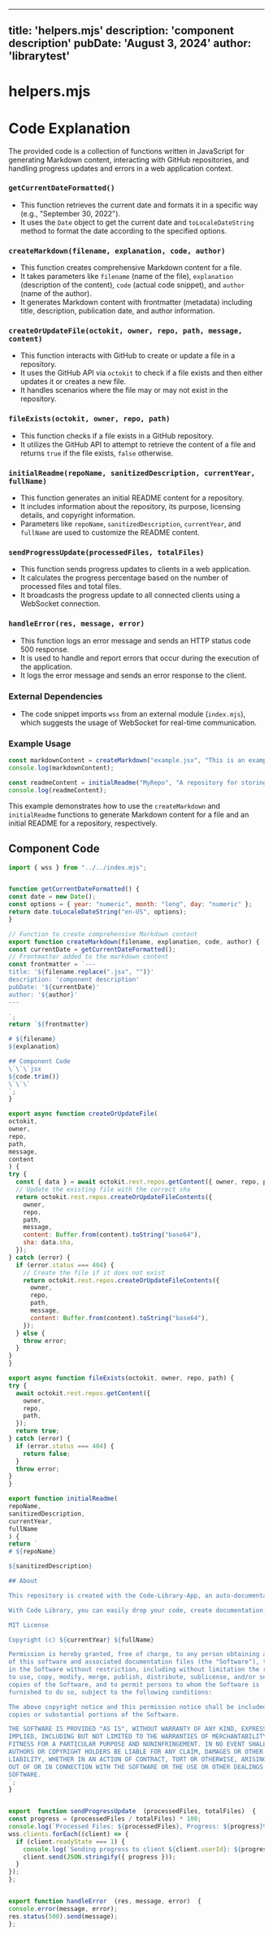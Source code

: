 ---
  title: 'helpers.mjs'
  description: 'component description'
  pubDate: 'August 3, 2024'
  author: 'librarytest'
  ---
  
  
  
  # helpers.mjs
  # Code Explanation

The provided code is a collection of functions written in JavaScript for generating Markdown content, interacting with GitHub repositories, and handling progress updates and errors in a web application context.

### `getCurrentDateFormatted()`
- This function retrieves the current date and formats it in a specific way (e.g., "September 30, 2022").
- It uses the `Date` object to get the current date and `toLocaleDateString` method to format the date according to the specified options.

### `createMarkdown(filename, explanation, code, author)`
- This function creates comprehensive Markdown content for a file.
- It takes parameters like `filename` (name of the file), `explanation` (description of the content), `code` (actual code snippet), and `author` (name of the author).
- It generates Markdown content with frontmatter (metadata) including title, description, publication date, and author information.

### `createOrUpdateFile(octokit, owner, repo, path, message, content)`
- This function interacts with GitHub to create or update a file in a repository.
- It uses the GitHub API via `octokit` to check if a file exists and then either updates it or creates a new file.
- It handles scenarios where the file may or may not exist in the repository.

### `fileExists(octokit, owner, repo, path)`
- This function checks if a file exists in a GitHub repository.
- It utilizes the GitHub API to attempt to retrieve the content of a file and returns `true` if the file exists, `false` otherwise.

### `initialReadme(repoName, sanitizedDescription, currentYear, fullName)`
- This function generates an initial README content for a repository.
- It includes information about the repository, its purpose, licensing details, and copyright information.
- Parameters like `repoName`, `sanitizedDescription`, `currentYear`, and `fullName` are used to customize the README content.

### `sendProgressUpdate(processedFiles, totalFiles)`
- This function sends progress updates to clients in a web application.
- It calculates the progress percentage based on the number of processed files and total files.
- It broadcasts the progress update to all connected clients using a WebSocket connection.

### `handleError(res, message, error)`
- This function logs an error message and sends an HTTP status code 500 response.
- It is used to handle and report errors that occur during the execution of the application.
- It logs the error message and sends an error response to the client.

### External Dependencies
- The code snippet imports `wss` from an external module (`index.mjs`), which suggests the usage of WebSocket for real-time communication.

### Example Usage
```javascript
const markdownContent = createMarkdown("example.jsx", "This is an example code snippet", "console.log('Hello, World!');", "John Doe");
console.log(markdownContent);

const readmeContent = initialReadme("MyRepo", "A repository for storing code snippets", 2022, "John Doe");
console.log(readmeContent);
```

This example demonstrates how to use the `createMarkdown` and `initialReadme` functions to generate Markdown content for a file and an initial README for a repository, respectively.
  
  ## Component Code
  ```jsx
  import { wss } from "../../index.mjs";


function getCurrentDateFormatted() {
  const date = new Date();
  const options = { year: "numeric", month: "long", day: "numeric" };
  return date.toLocaleDateString("en-US", options);
}

// Function to create comprehensive Markdown content
export function createMarkdown(filename, explanation, code, author) {
  const currentDate = getCurrentDateFormatted();
  // Frontmatter added to the markdown content
  const frontmatter = `---
  title: '${filename.replace(".jsx", "")}'
  description: 'component description'
  pubDate: '${currentDate}'
  author: '${author}'
  ---
  
  `;
  return `${frontmatter}
  
  # ${filename}
  ${explanation}
  
  ## Component Code
  \`\`\`jsx
  ${code.trim()}
  \`\`\`
  `;
}

export async function createOrUpdateFile(
  octokit,
  owner,
  repo,
  path,
  message,
  content
) {
  try {
    const { data } = await octokit.rest.repos.getContent({ owner, repo, path });
    // Update the existing file with the correct sha
    return octokit.rest.repos.createOrUpdateFileContents({
      owner,
      repo,
      path,
      message,
      content: Buffer.from(content).toString("base64"),
      sha: data.sha,
    });
  } catch (error) {
    if (error.status === 404) {
      // Create the file if it does not exist
      return octokit.rest.repos.createOrUpdateFileContents({
        owner,
        repo,
        path,
        message,
        content: Buffer.from(content).toString("base64"),
      });
    } else {
      throw error;
    }
  }
}

export async function fileExists(octokit, owner, repo, path) {
  try {
    await octokit.rest.repos.getContent({
      owner,
      repo,
      path,
    });
    return true;
  } catch (error) {
    if (error.status === 404) {
      return false;
    }
    throw error;
  }
}

export function initialReadme(
  repoName,
  sanitizedDescription,
  currentYear,
  fullName
) {
  return `
# ${repoName}

${sanitizedDescription}

## About

This repository is created with the Code-Library-App, an auto-documentation software powered by AI. It allows you to store your code in markdown files, creating documentation and storing them in GitHub. This tool is useful for creating UI, tutorials, guides, or simply storing and ensuring you don't lose your code or component code.

With Code Library, you can easily drop your code, create documentation, and build your guide or component library. Find all your components in one place and never lose your code.

MIT License

Copyright (c) ${currentYear} ${fullName}

Permission is hereby granted, free of charge, to any person obtaining a copy
of this software and associated documentation files (the "Software"), to deal
in the Software without restriction, including without limitation the rights
to use, copy, modify, merge, publish, distribute, sublicense, and/or sell
copies of the Software, and to permit persons to whom the Software is
furnished to do so, subject to the following conditions:

The above copyright notice and this permission notice shall be included in all
copies or substantial portions of the Software.

THE SOFTWARE IS PROVIDED "AS IS", WITHOUT WARRANTY OF ANY KIND, EXPRESS OR
IMPLIED, INCLUDING BUT NOT LIMITED TO THE WARRANTIES OF MERCHANTABILITY,
FITNESS FOR A PARTICULAR PURPOSE AND NONINFRINGEMENT. IN NO EVENT SHALL THE
AUTHORS OR COPYRIGHT HOLDERS BE LIABLE FOR ANY CLAIM, DAMAGES OR OTHER
LIABILITY, WHETHER IN AN ACTION OF CONTRACT, TORT OR OTHERWISE, ARISING FROM,
OUT OF OR IN CONNECTION WITH THE SOFTWARE OR THE USE OR OTHER DEALINGS IN THE
SOFTWARE.
`;
}


export  function sendProgressUpdate  (processedFiles, totalFiles)  {
  const progress = (processedFiles / totalFiles) * 100;
  console.log(`Processed Files: ${processedFiles}, Progress: ${progress}%`);
  wss.clients.forEach((client) => {
    if (client.readyState === 1) {
      console.log(`Sending progress to client ${client.userId}: ${progress}%`);
      client.send(JSON.stringify({ progress }));
    }
  });
};


export function handleError  (res, message, error)  {
  console.error(message, error);
  res.status(500).send(message);
};
  ```
  